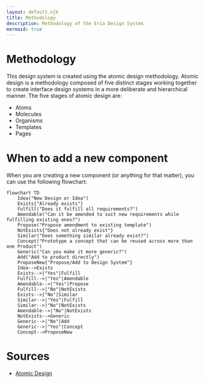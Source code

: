 ```yaml
---
layout: default.njk
title: Methodology
description: Methodology of the Eria Design System	
mermaid: true
---
```


# Methodology

This design system is created using the atomic design methodology. Atomic design is a methodology composed of five distinct stages working together to create interface design systems in a more deliberate and hierarchical manner. The five stages of atomic design are:

- Atoms
- Molecules
- Organisms
- Templates
- Pages

# When to add a new component

When you are creating a new component (or anything for that matter), you can use the following flowchart:

```mermaid 
flowchart TD
	Idea("New Design or Idea")
	Exists{"Already exists"}
	Fulfill("Does it fulfill all requirements?")
	Amendable("Can it be amended to suit new requirements while fulfilling existing ones?")
	Propose("Propose amendment to existing template")
	NotExists{"Does not already exist"}
	Similar("Does something similar already exist?")
	Concept("Prototype a concept that can be reused across more than one Product")
	Generic("Can you make it more generic?")
	Add("Add to product directly")
	ProposeNew{"Propose/Add to Design System"}
	Idea-->Exists
	Exists-->|"Yes"|Fulfill
	Fulfill-->|"Yes"|Amendable
	Amendable-->|"Yes"|Propose
	Fulfill-->|"No"|NotExists
	Exists-->|"No"|Similar
	Similar-->|"Yes"|Fulfill
	Similar-->|"No"|NotExists
	Amendable-->|"No"|NotExists
	NotExists-->Generic
	Generic-->|"No"|Add
	Generic-->|"Yes"|Concept
	Concept-->ProposeNew
```

# Sources
- [Atomic Design](https://atomicdesign.bradfrost.com/chapter-2/)
